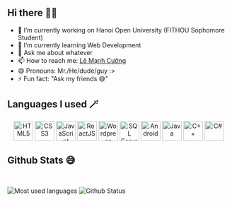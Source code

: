 ## Hi there 🫰🏻

- 🔭 I’m currently working on Hanoi Open University (FITHOU Sophomore Student)
- 🌱 I’m currently learning Web Development
- 💬 Ask me about whatever
- 📫 How to reach me: <a href="https://lemanhjcuongdev.github.io/FAKE-CV/">Lê Mạnh Cường</a>
- 😄 Pronouns: Mr./He/dude/guy :>
- ⚡ Fun fact: "Ask my friends 😅"

## Languages I used 🪄

<div align="center">
  <img width="44px" title="HTML5" src="https://simpleicons.org/icons/html5.svg">
  <img width="44px" title="CSS3" src="https://simpleicons.org/icons/css3.svg">
  <img width="44px" title="JavaScript" src="https://simpleicons.org/icons/javascript.svg">
  <img width="44px" title="ReactJS" src="https://simpleicons.org/icons/react.svg">
  <img width="44px" title="Wordpress" src="https://simpleicons.org/icons/wordpress.svg">
  <img width="44px" title="SQL Server" src="https://simpleicons.org/icons/microsoftsqlserver.svg">
  <img width="44px" title="Android" src="https://simpleicons.org/icons/android.svg">
  <img width="44px" title="Java" src="https://simpleicons.org/icons/java.svg">
  <img width="44px" title="C++" src="https://simpleicons.org/icons/cplusplus.svg">
  <img width="44px" title="C#" src="https://simpleicons.org/icons/csharp.svg">
</div>

## Github Stats 😅

<br>

![Most used languages](https://github-readme-stats.vercel.app/api/top-langs/?username=lemanhjcuongdev&layout=compact&theme=light&langs_count=6)
![Github Status](https://github-readme-stats.vercel.app/api?username=lemanhjcuongdev&show_icons=true&theme=light)
